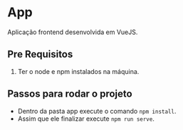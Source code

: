 # App
Aplicação frontend desenvolvida em VueJS.

## Pre Requisitos
1. Ter o node e npm instalados na máquina.
## Passos para rodar o projeto
* Dentro da pasta app execute o comando <code>npm install</code>.
* Assim que ele finalizar execute <code>npm run serve</code>.
